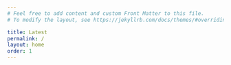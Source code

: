 ```yaml
---
# Feel free to add content and custom Front Matter to this file.
# To modify the layout, see https://jekyllrb.com/docs/themes/#overriding-theme-defaults

title: Latest
permalink: /
layout: home
order: 1
---
```

